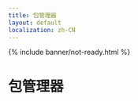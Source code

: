 ```yaml
---
title: 包管理器
layout: default
localization: zh-CN
---
```


{% include banner/not-ready.html %}

# 包管理器
